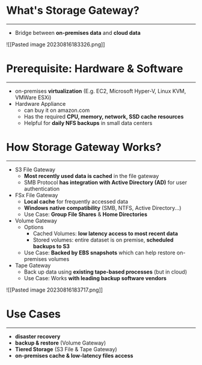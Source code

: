# What's Storage Gateway?
---

* Bridge between **on-premises data** and **cloud data**

![[Pasted image 20230816183326.png]]

# Prerequisite: Hardware & Software
---

* on-premises **virtualization** (E.g. EC2, Microsoft Hyper-V, Linux KVM, VMWare ESXi) 
* Hardware Appliance
	* can buy it on amazon.com
	* Has the required **CPU, memory, network, SSD cache resources**
	* Helpful for **daily NFS backups** in small data centers

# How Storage Gateway Works?
---

* S3 File Gateway
	* **Most recently used data is cached** in the file gateway
	* SMB Protocol **has integration with Active Directory (AD)** for user authentication
* FSx File Gateway
	* **Local cache** for frequently accessed data
	* **Windows native compatibility** (SMB, NTFS, Active Directory...)
	* Use Case: **Group File Shares** & **Home Directories**
* Volume Gateway
	* Options
		* Cached Volumes: **low latency access to most recent data**
		* Stored volumes: entire dataset is on premise, **scheduled backups to S3**
	* Use Case: **Backed by EBS snapshots** which can help restore on-premises volumes
* Tape Gateway
	* Back up data using **existing tape-based processes** (but in cloud)
	* Use Case: Works **with leading backup software vendors**

![[Pasted image 20230816183717.png]]

# Use Cases
---

* **disaster recovery**
* **backup & restore** (Volume Gateway)
* **Tiered Storage** (S3 File & Tape Gateway)
* **on-premises cache & low-latency files access**